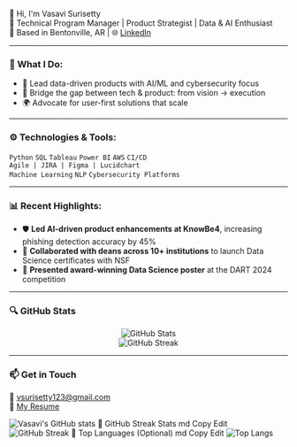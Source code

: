 👋 Hi, I'm Vasavi Surisetty  
🚀 Technical Program Manager | Product Strategist | Data & AI Enthusiast  
📍 Based in Bentonville, AR | 🌐 [LinkedIn](https://www.linkedin.com/in/vasavi-surisetty-b4a464134/)

---

### 💼 What I Do:
- 🧠 Lead data-driven products with AI/ML and cybersecurity focus
- 🔗 Bridge the gap between tech & product: from vision → execution
- 🌍 Advocate for user-first solutions that scale

---

### ⚙️ Technologies & Tools:
`Python` `SQL` `Tableau` `Power BI` `AWS` `CI/CD`  
`Agile | JIRA | Figma | Lucidchart`  
`Machine Learning` `NLP` `Cybersecurity Platforms`

---

### 📊 Recent Highlights:
- 🛡️ **Led AI-driven product enhancements at KnowBe4**, increasing phishing detection accuracy by 45%
- 🤝 **Collaborated with deans across 10+ institutions** to launch Data Science certificates with NSF
- 🧪 **Presented award-winning Data Science poster** at the DART 2024 competition

---

### 🔍 GitHub Stats
<p align="center">
  <img src="https://github-readme-stats.vercel.app/api?username=vasavisurisetty&show_icons=true&theme=radical" alt="GitHub Stats"/>
  <br/>
  <img src="https://github-readme-streak-stats.herokuapp.com?user=vasavisurisetty&theme=radical" alt="GitHub Streak"/>
</p>

---

### 📫 Get in Touch  
📧 vsurisetty123@gmail.com  
📎 [My Resume](#)  

![Vasavi's GitHub stats](https://github-readme-stats.vercel.app/api?username=vasavisurisetty&show_icons=true&theme=radical)
🔹 GitHub Streak Stats
md
Copy
Edit
![GitHub Streak](https://github-readme-streak-stats.herokuapp.com/?user=vasavisurisetty&theme=radical)
🔹 Top Languages (Optional)
md
Copy
Edit
![Top Langs](https://github-readme-stats.vercel.app/api/top-langs/?username=vasavisurisetty&layout=compact&theme=radical)

